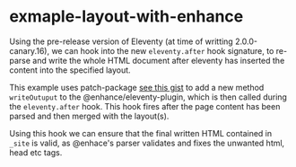 # exmaple-layout-with-enhance

Using the pre-release version of Eleventy (at time of writting 2.0.0-canary.16), we can hook into the new `eleventy.after` hook signature, to re-parse and write the whole HTML document after eleventy has inserted the content into the specified layout. 

This example uses patch-package [see this gist](https://gist.github.com/hicksy/67bcc168782f4b093fb3127826dfa4c2) to add a new method `writeOutuput` to the @enhance/eleventy-plugin, which is then called during the `eleventy.after` hook. This hook fires after the page content has been parsed and then merged with the layout(s). 

Using this hook we can ensure that the final written HTML contained in `_site` is valid, as @enhace's parser validates and fixes the unwanted html, head etc tags. 


